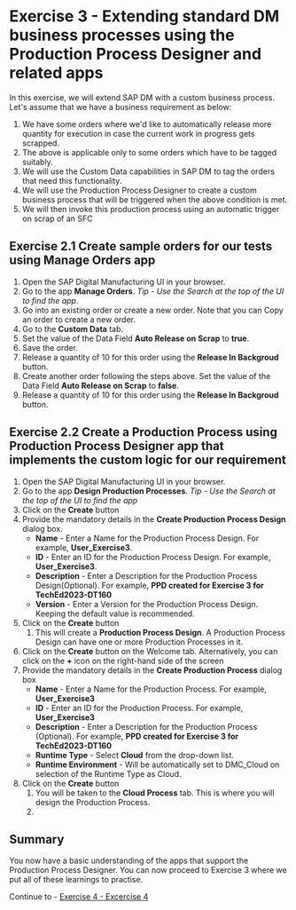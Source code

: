 # Exercise 3 - Extending standard DM business processes using the Production Process Designer and related apps

In this exercise, we will extend SAP DM with a custom business process. 
Let's assume that we have a business requirement as below:
1. We have some orders where we'd like to automatically release more quantity for execution in case the current work in progress gets scrapped.
2. The above is applicable only to some orders which have to be tagged suitably.
3. We will use the Custom Data capabilities in SAP DM to tag the orders that need this functionality.
4. We will use the Production Process Designer to create a custom business process that will be triggered when the above condition is met.
5. We will then invoke this production process using an automatic trigger on scrap of an SFC

## Exercise 2.1 Create sample orders for our tests using **Manage Orders** app

1. Open the SAP Digital Manufacturing UI in your browser.
2. Go to the app **Manage Orders**. _Tip - Use the Search at the top of the UI to find the app_.
3. Go into an existing order or create a new order. Note that you can Copy an order to create a new order.
4. Go to the **Custom Data** tab.
5. Set the value of the Data Field **Auto Release on Scrap** to **true**.
6. Save the order.
7. Release a quantity of 10 for this order using the **Release In Backgroud** button.
8. Create another order following the steps above. Set the value of the Data Field **Auto Release on Scrap** to **false**.
9. Release a quantity of 10 for this order using the **Release In Backgroud** button.

## Exercise 2.2 Create a Production Process using **Production Process Designer** app that implements the custom logic for our requirement

1. Open the SAP Digital Manufacturing UI in your browser.
2. Go to the app **Design Production Processes**. _Tip - Use the Search at the top of the UI to find the app_
3. Click on the **Create** button
4. Provide the mandatory details in the **Create Production Process Design** dialog box.
   - **Name** - Enter a Name for the Production Process Design. For example, **User_Exercise3**.
   - **ID** - Enter an ID for the Production Process Design. For example, **User_Exercise3**.
   - **Description** - Enter a Description for the Production Process Design(Optional). For example, **PPD created for Exercise 3 for TechEd2023-DT160**
   - **Version** - Enter a Version for the Production Process Design. Keeping the default value is recommended.
5. Click on the **Create** button
   1. This will create a **Production Process Design**. A Production Process Design can have one or more Production Processes in it.
6. Click on the **Create** button on the Welcome tab. Alternatively, you can click on the **+** icon on the right-hand side of the screen
7. Provide the mandatory details in the **Create Production Process** dialog box
   - **Name** - Enter a Name for the Production Process. For example, **User_Exercise3**
   - **ID** - Enter an ID for the Production Process. For example, **User_Exercise3**
   - **Description** - Enter a Description for the Production Process (Optional). For example, **PPD created for Exercise 3 for TechEd2023-DT160**
   - **Runtime Type** - Select **Cloud** from the drop-down list.
   - **Runtime Environment** - Will be automatically set to DMC_Cloud on selection of the Runtime Type as Cloud.
8. Click on the **Create** button
   1. You will be taken to the **Cloud Process** tab. This is where you will design the Production Process.
   2. 

## Summary

You now have a basic understanding of the apps that support the Production Process Designer. You can now proceed to Exercise 3 where we put all of these learnings to practise.

Continue to - [Exercise 4 - Excercise 4 ](../ex4/README.md)

